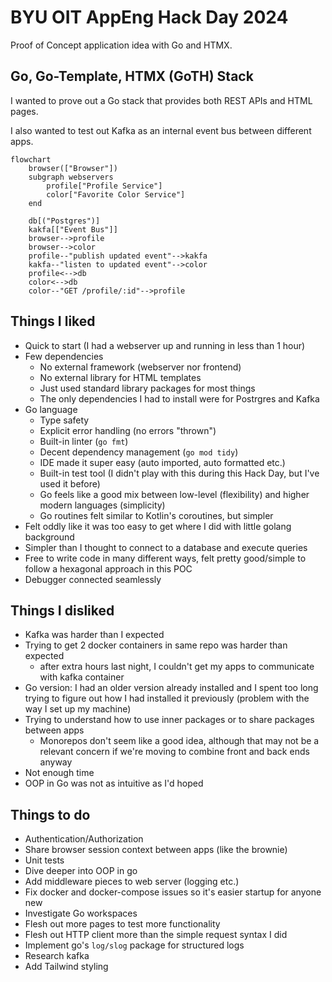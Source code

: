 # BYU OIT AppEng Hack Day 2024
Proof of Concept application idea with Go and HTMX.

## Go, Go-Template, HTMX (GoTH) Stack
I wanted to prove out a Go stack that provides both REST APIs and HTML pages.

I also wanted to test out Kafka as an internal event bus between different apps.

```mermaid
flowchart
    browser(["Browser"])
    subgraph webservers
        profile["Profile Service"]
        color["Favorite Color Service"]
    end
    
    db[("Postgres")]
    kakfa[["Event Bus"]]
    browser-->profile
    browser-->color
    profile--"publish updated event"-->kakfa
    kakfa--"listen to updated event"-->color
    profile<-->db
    color<-->db
    color--"GET /profile/:id"-->profile

```

## Things I liked
- Quick to start (I had a webserver up and running in less than 1 hour)
- Few dependencies
  - No external framework (webserver nor frontend)
  - No external library for HTML templates
  - Just used standard library packages for most things
  - The only dependencies I had to install were for Postrgres and Kafka
- Go language
  - Type safety
  - Explicit error handling (no errors "thrown")
  - Built-in linter (`go fmt`)
  - Decent dependency management (`go mod tidy`)
  - IDE made it super easy (auto imported, auto formatted etc.)
  - Built-in test tool (I didn't play with this during this Hack Day, but I've used it before)
  - Go feels like a good mix between low-level (flexibility) and higher modern languages (simplicity)
  - Go routines felt similar to Kotlin's coroutines, but simpler
- Felt oddly like it was too easy to get where I did with little golang background
- Simpler than I thought to connect to a database and execute queries
- Free to write code in many different ways, felt pretty good/simple to follow a hexagonal approach in this POC
- Debugger connected seamlessly

## Things I disliked
- Kafka was harder than I expected
- Trying to get 2 docker containers in same repo was harder than expected
  - after extra hours last night, I couldn't get my apps to communicate with kafka container
- Go version: I had an older version already installed and I spent too long trying to figure out how I had installed it previously (problem with the way I set up my machine)
- Trying to understand how to use inner packages or to share packages between apps
  - Monorepos don't seem like a good idea, although that may not be a relevant concern if we're moving to combine front and back ends anyway
- Not enough time
- OOP in Go was not as intuitive as I'd hoped

## Things to do
- Authentication/Authorization
- Share browser session context between apps (like the brownie)
- Unit tests
- Dive deeper into OOP in go
- Add middleware pieces to web server (logging etc.)
- Fix docker and docker-compose issues so it's easier startup for anyone new
- Investigate Go workspaces
- Flesh out more pages to test more functionality
- Flesh out HTTP client more than the simple request syntax I did
- Implement go's `log/slog` package for structured logs
- Research kafka
- Add Tailwind styling
